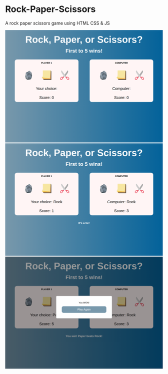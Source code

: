 # Rock-Paper-Scissors

A rock paper scissors game using HTML CSS &amp; JS

![Main Screen](./images/mainscreen.png)
![Play Screen](./images/playscreen.png)
![End Screen](./images/endscreen.png)
